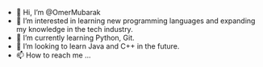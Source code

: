 - 👋 Hi, I’m @OmerMubarak
- 👀 I’m interested in learning new programming languages and expanding my knowledge in the tech industry.
- 🌱 I’m currently learning Python, Git.
- 💞️ I’m looking to learn Java and C++ in the future.
- 📫 How to reach me ...

<!---
OmerMubarak/OmerMubarak is a ✨ special ✨ repository because its `README.md` (this file) appears on your GitHub profile.
You can click the Preview link to take a look at your changes.
--->
